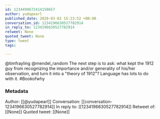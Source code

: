 ```yaml
---
id: 1234499672414150657
author: yudapearl
published_date: 2020-03-02 15:23:52 +00:00
conversation_id: 1234196630527782914
in_reply_to: 1234196630527782914
retweet: None
quoted_tweet: None
type: tweet
tags:

---
```


@timfrayling @mendel_random The next step is to ask: what kept the 1912 guy from recognizing the importance and/or generality of his/her observation, and turn it into a "theory of 1912"? Language has lots to do with it. #Bookofwhy

### Metadata

Author: [[@yudapearl]]
Conversation: [[conversation-1234196630527782914]]
In reply to: [[1234196630527782914]]
Retweet of: [[None]]
Quoted tweet: [[None]]
